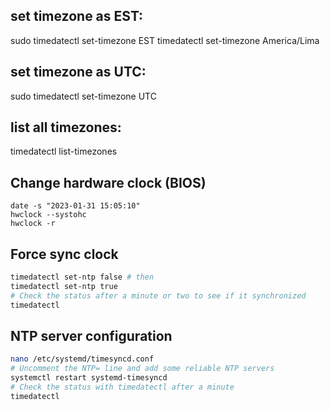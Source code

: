 ## set timezone as EST:

sudo timedatectl set-timezone EST
timedatectl set-timezone America/Lima
## set timezone as UTC:

sudo timedatectl set-timezone UTC

## list all timezones:

timedatectl list-timezones

## Change hardware clock (BIOS)
    date -s "2023-01-31 15:05:10"
    hwclock --systohc
    hwclock -r


## Force sync clock
```bash
timedatectl set-ntp false # then
timedatectl set-ntp true
# Check the status after a minute or two to see if it synchronized
timedatectl
```

## NTP server configuration
```bash
nano /etc/systemd/timesyncd.conf
# Uncomment the NTP= line and add some reliable NTP servers
systemctl restart systemd-timesyncd
# Check the status with timedatectl after a minute
timedatectl
```